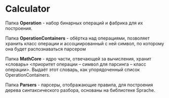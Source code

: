 # Calculator
Папка **Operation** - набор бинарных операций и фабрика для их построения.

Папка **OperationContainers** - обёртка над операциями, позволяет хранить класс операции и ассоциированный с ней символ, по которому она будет распознаваться парсером

Папка **MathCore** - ядро части, отвечающей за вычисления, хранит «словарь» <приоритет операции – символ для парсинга – класс операции>. Выдаёт этот словарь, как упорядоченный список OperationContainers.

Папка **Parsers** - парсеры, отображающие правила, для построения дерева синтаксического разбора, основаны на библиотеке Sprache.
